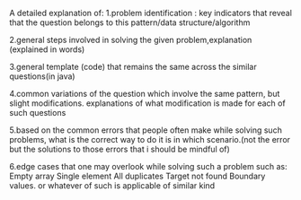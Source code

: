 A detailed explanation of:
1.problem identification : key indicators that reveal that the question belongs to this pattern/data structure/algorithm

2.general steps involved in solving the given problem,explanation (explained in words)

3.general template (code) that remains the same across the similar questions(in java)

4.common variations of the question which involve the same pattern, but slight modifications. explanations of what modification is made for each of such questions

5.based on the common errors that people often make while solving such problems, what is the correct way to do it is in which scenario.(not the error but the solutions to those errors that i should be mindful of)

6.edge cases that one may overlook while solving such a problem
such as:
Empty array
Single element
All duplicates
Target not found
Boundary values.
or whatever of such is applicable of similar kind

